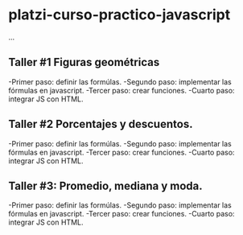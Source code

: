 # platzi-curso-practico-javascript 

...

## Taller #1 Figuras geométricas

-Primer paso: definir las formúlas.
-Segundo paso: implementar las fórmulas en javascript.
-Tercer paso: crear funciones.
-Cuarto paso: integrar JS con HTML.


## Taller #2 Porcentajes y descuentos.

-Primer paso: definir las formúlas.
-Segundo paso: implementar las fórmulas en javascript.
-Tercer paso: crear funciones.
-Cuarto paso: integrar JS con HTML.

## Taller #3: Promedio, mediana y moda.

-Primer paso: definir las formúlas.
-Segundo paso: implementar las fórmulas en javascript.
-Tercer paso: crear funciones.
-Cuarto paso: integrar JS con HTML.
